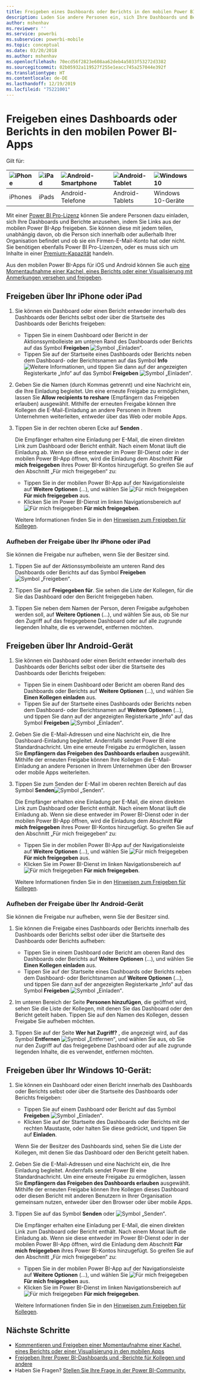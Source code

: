```yaml
---
title: Freigeben eines Dashboards oder Berichts in den mobilen Power BI-Apps
description: Laden Sie andere Personen ein, sich Ihre Dashboards und Berichte anzusehen, indem Sie Links aus der mobilen Power BI-App freigeben. Erfahren Sie, wie das funktioniert.
author: mshenhav
ms.reviewer: ''
ms.service: powerbi
ms.subservice: powerbi-mobile
ms.topic: conceptual
ms.date: 03/20/2018
ms.author: mshenhav
ms.openlocfilehash: 70ecd56f2823e608aa62deb4a5033f53272d3382
ms.sourcegitcommit: 02b05932a119527f255e1eacc745a257044e392f
ms.translationtype: HT
ms.contentlocale: de-DE
ms.lasthandoff: 12/19/2019
ms.locfileid: "75221001"
---
```

# <a name="share-a-dashboard-or-report-from-the-power-bi-mobile-apps"></a>Freigeben eines Dashboards oder Berichts in den mobilen Power BI-Apps
Gilt für:

| ![iPhone](./media/mobile-share-dashboard-from-the-mobile-apps/iphone-logo-50-px.png) | ![iPad](./media/mobile-share-dashboard-from-the-mobile-apps/ipad-logo-50-px.png) | ![Android-Smartphone](./media/mobile-share-dashboard-from-the-mobile-apps/android-phone-logo-50-px.png) | ![Android-Tablet](./media/mobile-share-dashboard-from-the-mobile-apps/android-tablet-logo-50-px.png) | ![Windows 10](./media/mobile-share-dashboard-from-the-mobile-apps/win-10-logo-50-px.png) |
|:--- |:--- |:--- |:--- |:--- |
| iPhones |iPads |Android-Telefone |Android-Tablets |Windows 10-Geräte |

Mit einer [Power BI Pro-Lizenz](../../service-features-license-type.md) können Sie andere Personen dazu einladen, sich Ihre Dashboards und Berichte anzusehen, indem Sie Links aus der mobilen Power BI-App freigeben. Sie können diese mit jedem teilen, unabhängig davon, ob die Person sich innerhalb oder außerhalb Ihrer Organisation befindet und ob sie ein Firmen-E-Mail-Konto hat oder nicht. Sie benötigen ebenfalls Power BI Pro-Lizenzen, oder es muss sich um Inhalte in einer [Premium-Kapazität](../../service-premium-what-is.md) handeln.

Aus den mobilen Power BI-Apps für iOS und Android können Sie auch [eine Momentaufnahme einer Kachel, eines Berichts oder einer Visualisierung mit Anmerkungen versehen und freigeben](mobile-annotate-and-share-a-tile-from-the-mobile-apps.md). 

## <a name="share-from-your-iphone-or-ipad"></a>Freigeben über Ihr iPhone oder iPad

1. Sie können ein Dashboard oder einen Bericht entweder innerhalb des Dashboards oder Berichts selbst oder über die Startseite des Dashboards oder Berichts freigeben:
    *  Tippen Sie in einem Dashboard oder Bericht in der Aktionssymbolleiste am unteren Rand des Dashboards oder Berichts auf das Symbol **Freigeben** ![Symbol „Einladen“](././media/mobile-share-dashboard-from-the-mobile-apps/power-bi-android-invite-icon-ss.png).
    *  Tippen Sie auf der Startseite eines Dashboards oder Berichts neben dem Dashboard- oder Berichtsnamen auf das Symbol **Info** ![Weitere Informationen](./media/mobile-share-dashboard-from-the-mobile-apps/power-bi-more-info-icon.png), und tippen Sie dann auf der angezeigten Registerkarte „Info“ auf das Symbol **Freigeben** ![Symbol „Einladen“](./media/mobile-share-dashboard-from-the-mobile-apps/power-bi-android-invite-icon-ss.png).
2. Geben Sie die Namen (durch Kommas getrennt) und eine Nachricht ein, die Ihre Einladung begleitet. Um eine erneute Freigabe zu ermöglichen, lassen Sie **Allow recipients to reshare** (Empfängern das Freigeben erlauben) ausgewählt. Mithilfe der erneuten Freigabe können Ihre Kollegen die E-Mail-Einladung an andere Personen in Ihrem Unternehmen weiterleiten, entweder über das Web oder mobile Apps.
3. Tippen Sie in der rechten oberen Ecke auf **Senden** .
   
   Die Empfänger erhalten eine Einladung per E-Mail, die einen direkten Link zum Dashboard oder Bericht enthält. Nach einem Monat läuft die Einladung ab. Wenn sie diese entweder im Power BI-Dienst oder in der mobilen Power BI-App öffnen, wird die Einladung dem Abschnitt **Für mich freigegeben** ihres Power BI-Kontos hinzugefügt. So greifen Sie auf den Abschnitt „Für mich freigegeben“ zu:
   
   * Tippen Sie in der mobilen Power BI-App auf der Navigationsleiste auf **Weitere Optionen** (...), und wählen Sie ![Für mich freigegeben](./././media/mobile-share-dashboard-from-the-mobile-apps/power-bi-shared-with-me-icon.png) **Für mich freigegeben** aus.
   * Klicken Sie im Power BI-Dienst im linken Navigationsbereich auf ![Für mich freigegeben](./././media/mobile-share-dashboard-from-the-mobile-apps/power-bi-shared-with-me-icon.png) **Für mich freigegeben**.
   
   Weitere Informationen finden Sie in den [Hinweisen zum Freigeben für Kollegen](../../service-share-dashboards.md).

### <a name="unshare-from-your-iphone-or-ipad"></a>Aufheben der Freigabe über Ihr iPhone oder iPad
Sie können die Freigabe nur aufheben, wenn Sie der Besitzer sind.

1. Tippen Sie auf der Aktionssymbolleiste am unteren Rand des Dashboards oder Berichts auf das Symbol **Freigeben**![Symbol „Freigeben“](././media/mobile-share-dashboard-from-the-mobile-apps/power-bi-android-invite-icon-ss.png).
2. Tippen Sie auf **Freigegeben für**. Sie sehen die Liste der Kollegen, für die Sie das Dashboard oder den Bericht freigegeben haben.

3. Tippen Sie neben dem Namen der Person, deren Freigabe aufgehoben werden soll, auf **Weitere Optionen** (...), und wählen Sie aus, ob Sie nur den Zugriff auf das freigegebene Dashboard oder auf alle zugrunde liegenden Inhalte, die es verwendet, entfernen möchten.



## <a name="share-from-your-android-device"></a>Freigeben über Ihr Android-Gerät
1. Sie können ein Dashboard oder einen Bericht entweder innerhalb des Dashboards oder Berichts selbst oder über die Startseite des Dashboards oder Berichts freigeben:
    *  Tippen Sie in einem Dashboard oder Bericht am oberen Rand des Dashboards oder Berichts auf **Weitere Optionen** (...), und wählen Sie **Einen Kollegen einladen** aus.
    *  Tippen Sie auf der Startseite eines Dashboards oder Berichts neben dem Dashboard- oder Berichtsnamen auf **Weitere Optionen** (...), und tippen Sie dann auf der angezeigten Registerkarte „Info“ auf das Symbol **Freigeben** ![Symbol „Einladen“](./media/mobile-share-dashboard-from-the-mobile-apps/power-bi-android-invite-icon-ss.png).
 
2. Geben Sie die E-Mail-Adressen und eine Nachricht ein, die Ihre Dashboard-Einladung begleitet. Andernfalls sendet Power BI eine Standardnachricht. Um eine erneute Freigabe zu ermöglichen, lassen Sie **Empfängern das Freigeben des Dashboards erlauben** ausgewählt. Mithilfe der erneuten Freigabe können Ihre Kollegen die E-Mail-Einladung an andere Personen in Ihrem Unternehmen über den Browser oder mobile Apps weiterleiten.
   
3. Tippen Sie zum Senden der E-Mail im oberen rechten Bereich auf das Symbol **Senden**![Symbol „Senden“](./media/mobile-share-dashboard-from-the-mobile-apps/power-bi-android-send-icon.png).
   
    Die Empfänger erhalten eine Einladung per E-Mail, die einen direkten Link zum Dashboard oder Bericht enthält. Nach einem Monat läuft die Einladung ab. Wenn sie diese entweder im Power BI-Dienst oder in der mobilen Power BI-App öffnen, wird die Einladung dem Abschnitt **Für mich freigegeben** ihres Power BI-Kontos hinzugefügt. So greifen Sie auf den Abschnitt „Für mich freigegeben“ zu:
   * Tippen Sie in der mobilen Power BI-App auf der Navigationsleiste auf **Weitere Optionen** (...), und wählen Sie ![Für mich freigegeben](./././media/mobile-share-dashboard-from-the-mobile-apps/power-bi-shared-with-me-icon.png) **Für mich freigegeben** aus.
   * Klicken Sie im Power BI-Dienst im linken Navigationsbereich auf ![Für mich freigegeben](./././media/mobile-share-dashboard-from-the-mobile-apps/power-bi-shared-with-me-icon.png) **Für mich freigegeben**.
   
   Weitere Informationen finden Sie in den [Hinweisen zum Freigeben für Kollegen](../../service-share-dashboards.md).


### <a name="unshare-from-your-android-device"></a>Aufheben der Freigabe über Ihr Android-Gerät
Sie können die Freigabe nur aufheben, wenn Sie der Besitzer sind.

1. Sie können die Freigabe eines Dashboards oder Berichts innerhalb des Dashboards oder Berichts selbst oder über die Startseite des Dashboards oder Berichts aufheben:
    *  Tippen Sie in einem Dashboard oder Bericht am oberen Rand des Dashboards oder Berichts auf **Weitere Optionen** (...), und wählen Sie **Einen Kollegen einladen** aus.
    *  Tippen Sie auf der Startseite eines Dashboards oder Berichts neben dem Dashboard- oder Berichtsnamen auf **Weitere Optionen** (...), und tippen Sie dann auf der angezeigten Registerkarte „Info“ auf das Symbol **Freigeben** ![Symbol „Einladen“](./media/mobile-share-dashboard-from-the-mobile-apps/power-bi-android-invite-icon-ss.png).

2. Im unteren Bereich der Seite **Personen hinzufügen**, die geöffnet wird, sehen Sie die Liste der Kollegen, mit denen Sie das Dashboard oder den Bericht geteilt haben. Tippen Sie auf den Namen des Kollegen, dessen Freigabe Sie aufheben möchten.
3. Tippen Sie auf der Seite **Wer hat Zugriff?** , die angezeigt wird, auf das Symbol **Entfernen** ![Symbol „Entfernen“](./media/mobile-share-dashboard-from-the-mobile-apps/power-bi-android-remove-icon.png), und wählen Sie aus, ob Sie nur den Zugriff auf das freigegebene Dashboard oder auf alle zugrunde liegenden Inhalte, die es verwendet, entfernen möchten.

## <a name="share-from-your-windows-10-device"></a>Freigeben über Ihr Windows 10-Gerät:

1. Sie können ein Dashboard oder einen Bericht innerhalb des Dashboards oder Berichts selbst oder über die Startseite des Dashboards oder Berichts freigeben:
    * Tippen Sie auf einem Dashboard oder Bericht auf das Symbol **Freigeben** ![Symbol „Einladen“](./media/mobile-share-dashboard-from-the-mobile-apps/power-bi-android-invite-icon-ss.png).
    * Klicken Sie auf der Startseite des Dashboards oder Berichts mit der rechten Maustaste, oder halten Sie diese gedrückt, und tippen Sie auf **Einladen**.
   
   Wenn Sie der Besitzer des Dashboards sind, sehen Sie die Liste der Kollegen, mit denen Sie das Dashboard oder den Bericht geteilt haben.

2. Geben Sie die E-Mail-Adressen und eine Nachricht ein, die Ihre Einladung begleitet. Andernfalls sendet Power BI eine Standardnachricht. Um eine erneute Freigabe zu ermöglichen, lassen Sie **Empfängern das Freigeben des Dashboards erlauben** ausgewählt. Mithilfe der erneuten Freigabe können Ihre Kollegen dieses Dashboard oder diesen Bericht mit anderen Benutzern in Ihrer Organisation gemeinsam nutzen, entweder über den Browser oder über mobile Apps.
   
3. Tippen Sie auf das Symbol **Senden** oder ![Symbol „Senden“](./media/mobile-share-dashboard-from-the-mobile-apps/pbi_win10ph_sendicon.png).
   
    Die Empfänger erhalten eine Einladung per E-Mail, die einen direkten Link zum Dashboard oder Bericht enthält. Nach einem Monat läuft die Einladung ab. Wenn sie diese entweder im Power BI-Dienst oder in der mobilen Power BI-App öffnen, wird die Einladung dem Abschnitt **Für mich freigegeben** ihres Power BI-Kontos hinzugefügt. So greifen Sie auf den Abschnitt „Für mich freigegeben“ zu:
   
   * Tippen Sie in der mobilen Power BI-App auf der Navigationsleiste auf **Weitere Optionen** (...), und wählen Sie ![Für mich freigegeben](./././media/mobile-share-dashboard-from-the-mobile-apps/power-bi-shared-with-me-icon.png) **Für mich freigegeben** aus.
   * Klicken Sie im Power BI-Dienst im linken Navigationsbereich auf ![Für mich freigegeben](./././media/mobile-share-dashboard-from-the-mobile-apps/power-bi-shared-with-me-icon.png) **Für mich freigegeben**.
   
   Weitere Informationen finden Sie in den [Hinweisen zum Freigeben für Kollegen](../../service-share-dashboards.md).

## <a name="next-steps"></a>Nächste Schritte
* [Kommentieren und Freigeben einer Momentaufnahme einer Kachel, eines Berichts oder einer Visualisierung in den mobilen Apps](mobile-annotate-and-share-a-tile-from-the-mobile-apps.md)
* [Freigeben Ihrer Power BI-Dashboards und -Berichte für Kollegen und andere](../../service-share-dashboards.md)
* Haben Sie Fragen? [Stellen Sie Ihre Frage in der Power BI-Community.](https://community.powerbi.com/)

